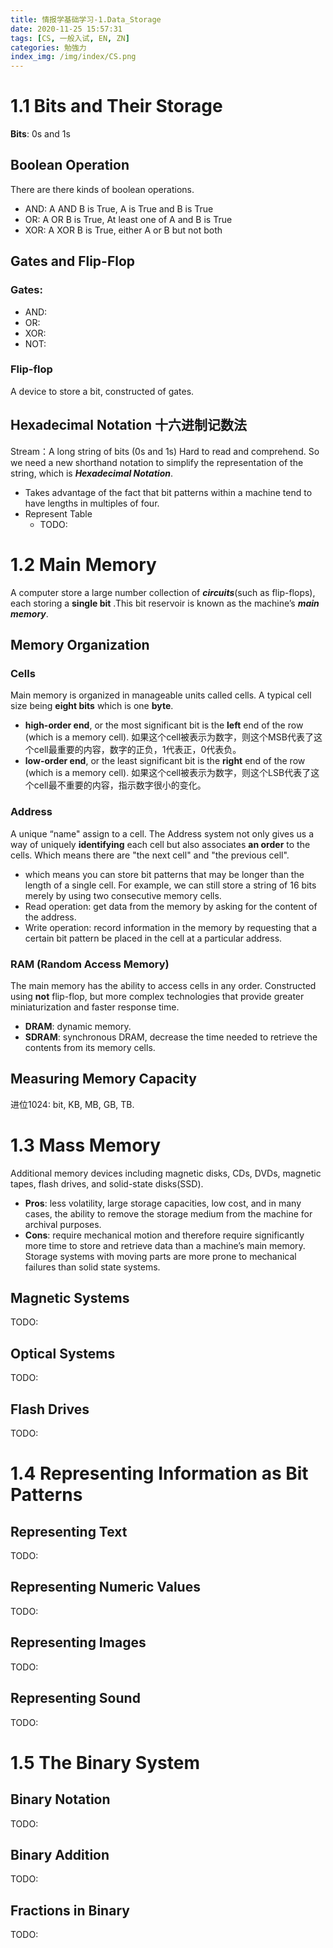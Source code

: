 ```yaml
---
title: 情报学基础学习-1.Data_Storage
date: 2020-11-25 15:57:31
tags: [CS, 一般入试, EN, ZN]
categories: 勉強力
index_img: /img/index/CS.png
---
```

# 1.1 Bits and Their Storage
**Bits**: 0s and 1s
## Boolean Operation 
There are there kinds of boolean operations.
- AND: A AND B is True, A is True and B is True
- OR: A OR B is True, At least one of A and B is True
- XOR: A XOR B is True, either A or B but not both

## Gates and Flip-Flop
### Gates:
- AND:
- OR:
- XOR:
- NOT:

### Flip-flop 
A device to store a bit, constructed of gates.
## Hexadecimal Notation 十六进制记数法
Stream：A long string of bits (0s and 1s)
Hard to read and comprehend. So we need a new shorthand notation to simplify the representation of the string, which is ***Hexadecimal Notation***.
- Takes advantage of the fact that bit patterns within a machine tend to have lengths in multiples of four.
- Represent Table 
    - TODO:

# 1.2 Main Memory
A computer store a large number collection of ***circuits***(such as flip-flops), each storing a **single bit** .This bit reservoir is known as the machine’s ***main memory***.
## Memory Organization
### Cells
Main memory is organized in manageable units called cells. A typical cell size being **eight bits** which is one **byte**.
- **high-order end**, or the most significant bit is the **left** end of the row (which is a memory cell).
    如果这个cell被表示为数字，则这个MSB代表了这个cell最重要的内容，数字的正负，1代表正，0代表负。
- **low-order end**,  or the least significant bit is the **right** end of the row (which is a memory cell).
    如果这个cell被表示为数字，则这个LSB代表了这个cell最不重要的内容，指示数字很小的变化。

### Address
A unique “name" assign to a cell. The Address system not only gives us a way of uniquely **identifying** each cell but also associates **an order** to the cells. Which means there are "the next cell" and "the previous cell".
- which means you can store bit patterns that may be longer than the length of a single cell. 
    For example, we can still store a string of 16 bits merely by using two consecutive memory cells.
- Read operation: get data from the memory by asking for the content of the address.
- Write operation: record information in the memory by requesting that a certain bit pattern be placed in the cell at a particular address.

### RAM (Random Access Memory)
The main memory has the ability to access cells in any order.
Constructed using **not** flip-flop, but more complex technologies that provide greater miniaturization and faster response time. 
- **DRAM**: dynamic memory.
- **SDRAM**: synchronous DRAM, decrease the time needed to retrieve the contents from its memory cells.

## Measuring Memory Capacity
进位1024: bit, KB, MB, GB, TB.

# 1.3 Mass Memory
Additional memory devices including magnetic disks, CDs, DVDs, magnetic tapes, flash drives, and solid-state disks(SSD).
- **Pros**: less volatility, large storage capacities, low cost, and in many cases, the ability to remove the storage medium from the machine for archival purposes.
- **Cons**: require mechanical motion and therefore require significantly more time to store and retrieve data than a machine’s main memory. Storage systems with moving parts are more prone to mechanical failures than solid state systems.

## Magnetic Systems
TODO: 
## Optical Systems
TODO:
## Flash Drives
TODO: 

# 1.4 Representing Information as Bit Patterns
## Representing Text
TODO:

## Representing Numeric Values
TODO:

## Representing Images
TODO:

## Representing Sound
TODO:

# 1.5 The Binary System
## Binary Notation
TODO:

## Binary Addition
TODO:

## Fractions in Binary
TODO: